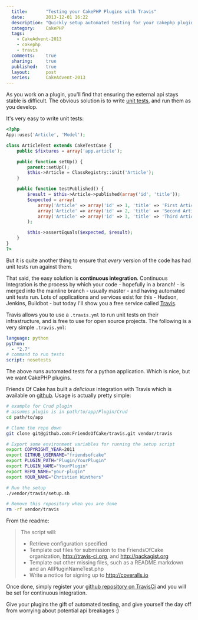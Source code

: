 ```yaml
---
  title:       "Testing your CakePHP Plugins with Travis"
  date:        2013-12-01 16:22
  description: "Quickly setup automated testing for your cakephp plugin code using Travis-Ci"
  category:    CakePHP
  tags:
    - CakeAdvent-2013
    - cakephp
    - travis
  comments:    true
  sharing:     true
  published:   true
  layout:      post
  series:      CakeAdvent-2013
---
```


As you work on a plugin, you'll find that ensuring the external api stays stable is difficult. The obvious solution is to write [unit tests](http://book.cakephp.org/2.0/en/development/testing.html), and run them as you develop.

It's very easy to write unit tests:


```php
<?php
App::uses('Article', 'Model');

class ArticleTest extends CakeTestCase {
    public $fixtures = array('app.article');

    public function setUp() {
        parent::setUp();
        $this->Article = ClassRegistry::init('Article');
    }

    public function testPublished() {
        $result = $this->Article->published(array('id', 'title'));
        $expected = array(
            array('Article' => array('id' => 1, 'title' => 'First Article')),
            array('Article' => array('id' => 2, 'title' => 'Second Article')),
            array('Article' => array('id' => 3, 'title' => 'Third Article'))
        );

        $this->assertEquals($expected, $result);
    }
}
?>
```

But it is quite another thing to ensure that *every* version of the code has had unit tests run against them.

That said, the easy solution is **continuous integration**. Continuous Integration is the process by which your code - hopefully in a branch! - is merged into the mainline branch - usually master - and having automated unit tests run. Lots of applications and services exist for this - Hudson, Jenkins, Buildbot - but today I'll show you a free service called [Travis](http://travis-ci.com/).

Travis allows you to use a `.travis.yml` to run unit tests on their infrastructure, and is free to use for open source projects. The following is a very simple `.travis.yml`:

```yaml
language: python
python:
  - "2.7"
# command to run tests
script: nosetests
```

The above runs automated tests for a python application. Which is nice, but we want CakePHP plugins.

Friends Of Cake has built a *delicious* integration with Travis which is available on [github](https://github.com/friendsofcake/travis). Usage is actually pretty simple:

```bash
# example for Crud plugin
# assumes plugin is in path/to/app/Plugin/Crud
cd path/to/app

# Clone the repo down
git clone git@github.com:FriendsOfCake/travis.git vendor/travis

# Export some environment variables for running the setup script
export COPYRIGHT_YEAR=2011
export GITHUB_USERNAME="friendsofcake"
export PLUGIN_PATH="Plugin/YourPlugin"
export PLUGIN_NAME="YourPlugin"
export REPO_NAME="your-plugin"
export YOUR_NAME="Christian Winthers"

# Run the setup
./vendor/travis/setup.sh

# Remove this repository when you are done
rm -rf vendor/travis
```

From the readme:

> The script will:
>
> - Retrieve configuration specified
> - Template out files for submission to the FriendsOfCake organization, http://travis-ci.org, and http://packagist.org
> - Template out other missing files, such as a README.markdown and an AllPluginNameTest.php
> - Write a notice for signing up to http://coveralls.io

Once done, simply register your [github repository on TravisCi](http://about.travis-ci.org/docs/user/getting-started/) and you will be set for continuous integration.

Give your plugins the gift of automated testing, and give yourself the day off from worrying about potential api breakages :)
